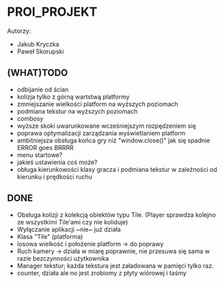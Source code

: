 # PROI_PROJEKT

Autorzy:
- Jakub Kryczka
- Paweł Skorupski

## (WHAT)TODO
- odbijanie od ścian 
- kolizja tylko z górną wartstwą platformy
- zmniejszanie wielkości platform na wyższych poziomach
- podmiana tekstur na wyższych poziomach
- combosy
- wyższe skoki uwarunkowane wcześniejszym rozpędzeniem się
- poprawa optymalizacji zarządzania wyświetlaniem platform
- ambitniejsza obsługa końca gry niż "window.close()" jak się spadnie ERROR goes BRRRR
- menu startowe?
- jakieś ustawienia coś może?
- obługa kierunkowości klasy gracza i podmiana tekstur w zależności od kierunku i prędkości ruchu

## DONE
- Obsługa kolizji z kolekcją obiektów typu Tile. (Player sprawdza kolejno ze wszystkimi Tile'ami czy nie koliduje)
- Wyłączanie aplikacji ~nie~ już działa
- Klasa "Tile" (platforma)
- losowa wielkość i położenie platform -> do poprawy 
- Ruch kamery -> działa w miarę poprawnie, nie przesuwa się sama w razie bezczynności użytkownika
- Manager tekstur; każda tekstura jest załadowana w pamięci tylko raz.
- counter, działa ale no jest zrobiomy z płyty wiórowej i taśmy

